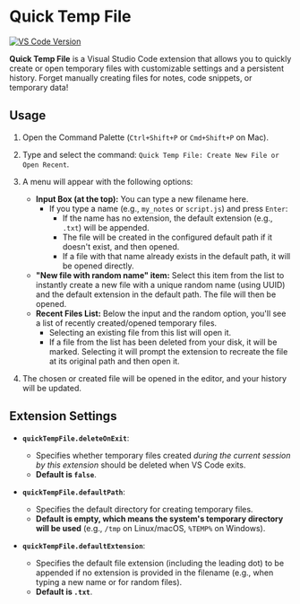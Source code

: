 # Quick Temp File

[![VS Code Version](https://img.shields.io/badge/vscode-^1.80.0-blue.svg)](https://code.visualstudio.com)

**Quick Temp File** is a Visual Studio Code extension that allows you to quickly create or open temporary files with customizable settings and a persistent history. Forget manually creating files for notes, code snippets, or temporary data!

## Usage

1.  Open the Command Palette (`Ctrl+Shift+P` or `Cmd+Shift+P` on Mac).
2.  Type and select the command: `Quick Temp File: Create New File or Open Recent`.
3.  A menu will appear with the following options:
    * **Input Box (at the top):** You can type a new filename here.
        * If you type a name (e.g., `my_notes` or `script.js`) and press `Enter`:
            * If the name has no extension, the default extension (e.g., `.txt`) will be appended.
            * The file will be created in the configured default path if it doesn't exist, and then opened.
            * If a file with that name already exists in the default path, it will be opened directly.
    * **"New file with random name" item:** Select this item from the list to instantly create a new file with a unique random name (using UUID) and the default extension in the default path. The file will then be opened.
    * **Recent Files List:** Below the input and the random option, you'll see a list of recently created/opened temporary files.
        * Selecting an existing file from this list will open it.
        * If a file from the list has been deleted from your disk, it will be marked. Selecting it will prompt the extension to recreate the file at its original path and then open it.

4.  The chosen or created file will be opened in the editor, and your history will be updated.

## Extension Settings

* **`quickTempFile.deleteOnExit`**:
    * Specifies whether temporary files created *during the current session by this extension* should be deleted when VS Code exits.
    * **Default is `false`**.

* **`quickTempFile.defaultPath`**:
    * Specifies the default directory for creating temporary files.
    * **Default is empty, which means the system's temporary directory will be used** (e.g., `/tmp` on Linux/macOS, `%TEMP%` on Windows).

* **`quickTempFile.defaultExtension`**:
    * Specifies the default file extension (including the leading dot) to be appended if no extension is provided in the filename (e.g., when typing a new name or for random files).
    * **Default is `.txt`**.
